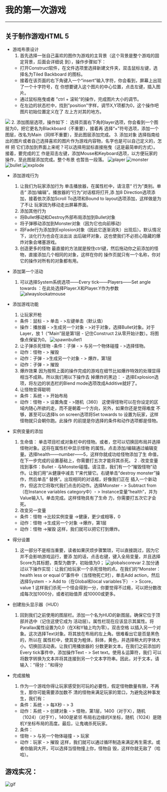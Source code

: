 # 我的第一次游戏
---
## 关于制作游戏HTML 5

* 游戏布景设计
  1. 首先选择一张自己喜欢的图作为游戏的主背景（这个背景是整个游戏的固定背景，后面会详细说 
       到），操作步骤如下：
  - 打开Construct软件，在文件选项里选择新建文件夹，双击鼠标左键，选择名为Tiled Backboard 
                的图标。
  - 接着在该页面的右下角键入一个“insert”输入字符，你会看到，屏幕上出现了一个十字符号，在 
                你想要键入这个图片的中心位置，点击左键，插入图片。
  - 通过鼠标拖曳或者 ”ctrl + 滚轮“的操作，完成图片大小的调节。
  - 在左边的状态栏中，找到”position"字样，调节X,Y项都为0，这个操作吧图片初始位置定义在了 
                左上方对其的地方。
                
![ ](https://user-images.githubusercontent.com/43528369/46474965-cd0fca80-c816-11e8-87c7-bfc447d552a7.jpg)
  2. 添加图层选项，操作如下：
       选择页面右下角的layer选项，你会看到一个图层为0，把它更名为Blackboard（不重要），接着再 
       选择“+”符号选项，添加一个图层，改名为Main（同样不重要），至此图层添加完成。
  3. 添加对象
       选择指南给出的图片或者自己选择喜欢的图片作为游戏内容物，名字也是可以自己定义的，怎样 
       把 它们添加到界面上来呢？可以选择用鼠标直接拖曳（这是最简单的方式）。接着，要完成的工 
       作是双击左键，添加Mouse和Keyboard选项，以方便玩家的操作，至此图层添加完成。整个布景 
       也暂告一段落。
![player](https://user-images.githubusercontent.com/43528369/46475524-55429f80-c818-11e8-8174-959a2055c7a0.png)
![monster](https://user-images.githubusercontent.com/43528369/46475530-57a4f980-c818-11e8-9c6a-cea55a21a3ab.png)
![bullet](https://user-images.githubusercontent.com/43528369/46475536-5b388080-c818-11e8-8516-fdd0cc52ea08.png)
![explode](https://user-images.githubusercontent.com/43528369/46475542-5ecc0780-c818-11e8-892d-08ead9939d7f.png)



* 添加游戏行为
  1. 让我们为玩家添加行为
     单击播放器，在属性栏中，请注意“ 行为”类别。单击“ 添加/编辑”。播放器的“行为”对话框将打开,添 
     加8 Direction选项添加，接着依次添加Scroll To选项和Bound to layout选项添加，这样做是为了不让 
     玩家因为移动走出屏幕界面。
  2. 添加其他行为
  - 将Bullet移动和Destroy外部布局添加到Bullet对象
  - 将子弹移动添加到Monster对象（因为它也向前移动）
  - 将Fade行为添加到Explosion对象（因此它逐渐消失）出现后）。默认情况下，淡化行为也会在淡出淡 
    出后破坏对象，这也使我们不必担心隐藏的爆炸对象会堵塞游戏。
  3. 创造更多的怪物
     最直接的方法就是按住ctrl键，然后拖动你之前添加的怪物，直接添加几个相同的对象，这样在你的 
     操作页就只有一个名称，你对它的操作对所有的对象都有用。
       
       
       
* 添加第一个活动
  1. 可以选择System系统选项——Every tick——Players——Set angle towards ：在此处选择Player.X和Player.Y作为参数
![alwayslookatmouse](https://user-images.githubusercontent.com/43528369/46476878-d51e3900-c81b-11e8-9392-303eb2bd01d3.png)



* 添加游戏功能
  1. 让玩家开枪
  - 条件：鼠标 - > 单击 - >左键单击（默认值）
  - 操作：播放器 - >生成另一个对象 - >对于对象，选择Bullet对象。对于Layer，放 
                                        1（“Main”层是第1层 - 记住Construct 2从零开始计数）。将图像点保留为0。
![spawnbullet1](https://user-images.githubusercontent.com/43528369/46476895-dd767400-c81b-11e8-9d76-35dd5804b17b.png)
  2. 让子弹杀死怪物
  -条件：子弹 - > 与另一个物体碰撞 - >选择怪物。
  - 动作：怪物 - > 摧毁
  - 动作：子弹 - >生成另一个对象 - > 爆炸，第1层
  - 动作：子弹 - > 摧毁                                     
  3. 爆炸效果
        因为按照上面的操作完成的游戏在细节比如爆炸特效的处理显得相当不成熟，所以我们用以下操作去 
        掉爆炸的黑边：
                    - 选择Explosion选项，将左边的状态栏的Blend mode选项改成Additive就好了。                  
  4. 让怪物变得聪明
  - 条件：系统 - > 开始布局
  - 动作：怪物 - > 设置角度 - >随机（360）
       这使得怪物可以在你设定的区域内随心所欲的走，而不是朝着一个方向，另外，如果你还是觉得难度 
       不够，甚至可以选择ls on screen选项将Set towards to 设置为玩家，这样怪物就只会朝你跑。此操作 
       的前提是你选择的条件和动作选项都是怪物。
       
       
       
* 实例变量的添加
    1. 生命值：
       单击项目栏或对象栏中的怪物。或者，您可以切换回布局并选择怪物对象。这将在属性栏中显示怪物 
       的属性。点击添加/编辑通过编辑变量。选择health——number——5，这样你就成功给怪物添加了生 
       命值，在下一步完成的设置基础上，你需要打五次才能将其杀死。
    2 . 改变变量
        找到事件：Bullet - 与Monster碰撞。请注意，我们有一个“摧毁怪物”动作。让我们用“从健康中减去 
        1”来代替它。右键单击“destroy monster”操作，然后单击“ 替换”。出现相同的对话框，好像我们正在 
        插入一个新动作，但这次它将取代我们点击的动作。选择Monster - > Subtract from（在Instance 
        variables category中）- > Instance变量“health”，并为Value输入1。单击完成。这样怪物具有了生命 
        力，你需要打五次它才会死。
    3. 改变另一变量
    - 条件：怪物 ->比较实例变量 ->健康，更少或相等，0 
    - 动作：怪物 ->生成另一个对象 ->爆炸，第1层
    - 动作：怪物 ->摧毁
       这样，我们就可以把它打到爆炸。
       
       
       
* 得分设置
  1. 这一部分不是相当重要，读者如果厌烦步骤繁琐，可以直接跳过，因为它并不会影响游戏运行，要添 
     加的话，点击右键，键入全局变量，并且选择Score为其标题，类型为数字，初始值为0；
![globalscorevar](https://user-images.githubusercontent.com/43528369/46479251-401e3e80-c821-11e8-82b6-2c3269d1404f.png)
  2.加分通过以下操作实现：让我们给玩家一个杀死怪物的点。在我们的“Monster：health less or equal 
    0”事件中（当怪物死亡时），单击Add action，然后选择System - > Add 
    to（在Global和local variables下） - > Score，value 1
       这样我们杀死一个怪会得到一分，你要觉得不过瘾，可以把分数改成每次加1000分，或者初始值弄 
       成10000或更多。
       
       
       
* 创建抬头显示器（HUD）
  1. 回到我们之前使用的图层栏。添加一个名为HUD的新图层。确保它位于顶部并选中（记住这使它成为 
       活动层）。属性栏现在应该显示其属性。将Parallax属性设置为0,0（在X和Y轴上均为零）。双击空格 
       以插入另一个对象。这次选择Text对象。将其放在布局的左上角。很难看出它是否是黑色的，所以在 
       属性栏中，使其变为粗体，斜体，黄色，并选择稍大的字体大小。切换回活动表。让我们用播放器的 
       分数更新文本。在我们之前添加的Every tick事件中，添加操作Text - > Set text。使用＆运算符，我们 
       可以将数字转换为文本并将其连接到另一个文本字符串。因此，对于文本，请输入：“得分：”和得分
       
       
       
* 完成接触
  1. 作为一个游戏你得让玩家感受到可玩的必要性，假定怪物数量有限，不再生，那你可能需要添加数不 
     清的怪物来满足玩家的胃口，为避免这种事发生，我们有： 
  - 条件：系统 - > 每X秒 - > 3
  - 动作：系统 - > 创建对象 - > 怪物，第1层，1400（对于X），随机（1024）（对于Y），1400是紧邻 
      布局右边缘的X坐标，随机（1024）是随机Y坐标布局的高度。最后，让鬼魂杀死玩家。       
  2. 条件：
  - 怪物 - > 与另一个物体碰撞 - > 玩家
  - 动作：玩家 - > 摧毁
      这样，我们就可以通过循环制造来满足再生需求。或者你脑洞大开，可以选择当怪物撞上你，怪物自 
      毁，这样你就无敌了（哈哈）。
      
      
       
## 游戏实况：
![gif](https://user-images.githubusercontent.com/43528369/46481056-0f400880-c825-11e8-8c3c-5d5dacbf52e4.gif)
